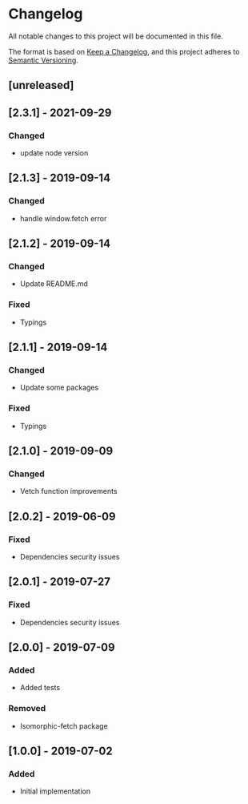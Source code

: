 # Changelog
All notable changes to this project will be documented in this file.

The format is based on [Keep a Changelog](https://keepachangelog.com/en/1.0.0/),
and this project adheres to [Semantic Versioning](https://semver.org/spec/v2.0.0.html).

## [unreleased]

## [2.3.1] - 2021-09-29
### Changed
- update node version

## [2.1.3] - 2019-09-14
### Changed
- handle window.fetch error

## [2.1.2] - 2019-09-14
### Changed
- Update README.md

### Fixed
- Typings

## [2.1.1] - 2019-09-14
### Changed
- Update some packages

### Fixed
- Typings

## [2.1.0] - 2019-09-09
### Changed
- Vetch function improvements

## [2.0.2] - 2019-06-09
### Fixed
- Dependencies security issues

## [2.0.1] - 2019-07-27
### Fixed
- Dependencies security issues

## [2.0.0] - 2019-07-09
### Added
- Added tests

### Removed
- Isomorphic-fetch package

## [1.0.0] - 2019-07-02
### Added
- Initial implementation
